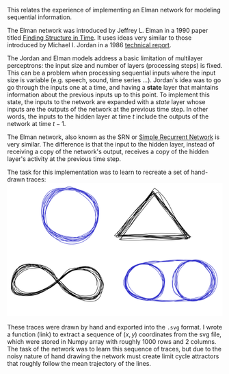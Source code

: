 This relates the experience of implementing an Elman network for modeling sequential information. 

The Elman network was introduced by Jeffrey L. Elman in a 1990 paper titled 
[Finding Structure in Time](https://onlinelibrary.wiley.com/doi/10.1207/s15516709cog1402_1). It uses ideas very similar to those introduced by
Michael I. Jordan in a 1986 [technical report](https://cseweb.ucsd.edu/~gary/PAPER-SUGGESTIONS/Jordan-TR-8604-OCRed.pdf).

The Jordan and Elman models address a basic limitation of multilayer perceptrons: the input size and number of layers (processing steps) is fixed.
This can be a problem when processing sequential inputs where the input size is variable (e.g. speech, sound, time series ...). Jordan's idea was to go
go through the inputs one at a time, and having a **state** layer that maintains information about the previous inputs up to this point.
To implement this state, the inputs to the network are expanded with a *state* layer whose inputs are the outputs of the network at the previous
time step. In other words, the inputs to the hidden layer at time $t$ include the outputs of the network at time $t-1$.

The Elman network, also known as the SRN or [Simple Recurrent Network](https://web.stanford.edu/group/pdplab/pdphandbook/handbookch8.html) is
very similar. The difference is that the input to the hidden layer, instead of receiving a copy of the network's output, receives a copy of
the hidden layer's activity at the previous time step.

The task for this implementation was to learn to recreate a set of hand-drawn traces:
![the figures to be traced](/assets/figures.png)

These traces were drawn by hand and exported into the `.svg` format. I wrote a function (link) to extract a sequence of $(x,y)$ coordinates
from the svg file, which were stored in Numpy array with roughly 1000 rows and 2 columns. The task of the network was to learn this sequence
of traces, but due to the noisy nature of hand drawing the network must create limit cycle attractors that roughly follow the mean
trajectory of the lines.
